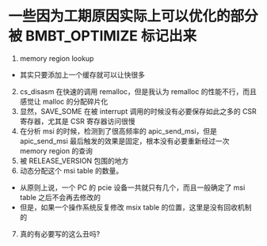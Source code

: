 # 一些因为工期原因实际上可以优化的部分被 BMBT_OPTIMIZE 标记出来
1. memory region lookup
  - 其实只要添加上一个缓存就可以让快很多
2. cs_disasm 在快速的调用 remalloc，但是我认为 remalloc 的性能不行，而且感觉让 malloc 的分配碎片化
3. 显然，SAVE_SOME 在被 interrupt 调用的时候没有必要保存如此之多的 CSR 寄存器，尤其是 CSR 寄存器访问很慢
4. 在分析 msi 的时候，检测到了很高频率的 apic_send_msi，但是 apic_send_msi 最后触发的效果是固定，根本没有必要重新经过一次 memory region 的查询
5. 被 RELEASE_VERSION 包围的地方
6. 动态分配这个 msi table 的数量。
  - 从原则上说，一个 PC 的 pcie 设备一共就只有几个，而且一般确定了 msi table 之后不会再去修改的
  - 但是，如果一个操作系统反复修改 msix table 的位置，这里是没有回收机制的
7. 真的有必要写的这么丑吗?
